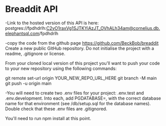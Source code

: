 # Breaddit API
-Link to the hosted version of this API is here: postgres://fpdhdrlh:C2vO1raxVg1SJTKYiAzJT_OVhALh34am@cornelius.db.elephantsql.com/fpdhdrlh 


-copy the code from the github page https://github.com/BeckBob/breaddit Create a new public GitHub repository. Do not initialise the project with a readme, .gitignore or license.

From your cloned local version of this project you'll want to push your code to your new repository using the following commands:

git remote set-url origin YOUR_NEW_REPO_URL_HERE
git branch -M main
git push -u origin main


-You will need to create two .env files for your project: .env.test and .env.development. Into each, add PGDATABASE=, with the correct database name for that environment (see /db/setup.sql for the database names). Double check that these .env files are .gitignored.

You'll need to run npm install at this point.




